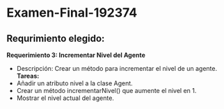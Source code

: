 # Examen-Final-192374

## Requrimiento elegido:

**Requerimiento 3: Incrementar Nivel del Agente**
- Descripción: Crear un método para incrementar el nivel de un agente.
**Tareas:**
- Añadir un atributo nivel a la clase Agent.
- Crear un método incrementarNivel() que aumente el nivel en 1.
- Mostrar el nivel actual del agente.